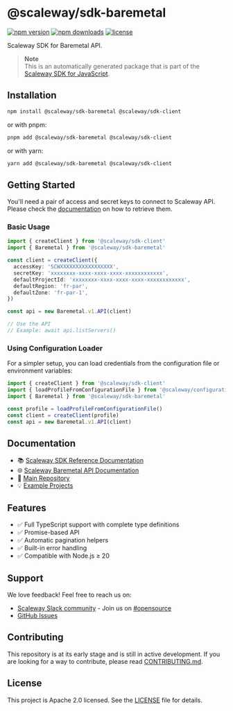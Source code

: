 # @scaleway/sdk-baremetal

[![npm version](https://img.shields.io/npm/v/@scaleway/sdk-baremetal.svg)](https://www.npmjs.com/package/@scaleway/sdk-baremetal)
[![npm downloads](https://img.shields.io/npm/dm/@scaleway/sdk-baremetal.svg)](https://www.npmjs.com/package/@scaleway/sdk-baremetal)
[![license](https://img.shields.io/npm/l/@scaleway/sdk-baremetal.svg)](https://github.com/scaleway/scaleway-sdk-js/blob/master/LICENSE)

Scaleway SDK for Baremetal API.

> **Note**  
> This is an automatically generated package that is part of the [Scaleway SDK for JavaScript](https://github.com/scaleway/scaleway-sdk-js).

## Installation

```bash
npm install @scaleway/sdk-baremetal @scaleway/sdk-client
```

or with pnpm:

```bash
pnpm add @scaleway/sdk-baremetal @scaleway/sdk-client
```

or with yarn:

```bash
yarn add @scaleway/sdk-baremetal @scaleway/sdk-client
```

## Getting Started

You'll need a pair of access and secret keys to connect to Scaleway API. Please check the [documentation](https://www.scaleway.com/en/docs/identity-and-access-management/iam/how-to/create-api-keys/) on how to retrieve them.

### Basic Usage

```typescript
import { createClient } from '@scaleway/sdk-client'
import { Baremetal } from '@scaleway/sdk-baremetal'

const client = createClient({
  accessKey: 'SCWXXXXXXXXXXXXXXXXX',
  secretKey: 'xxxxxxxx-xxxx-xxxx-xxxx-xxxxxxxxxxxx',
  defaultProjectId: 'xxxxxxxx-xxxx-xxxx-xxxx-xxxxxxxxxxxx',
  defaultRegion: 'fr-par',
  defaultZone: 'fr-par-1',
})

const api = new Baremetal.v1.API(client)

// Use the API
// Example: await api.listServers()
```

### Using Configuration Loader

For a simpler setup, you can load credentials from the configuration file or environment variables:

```typescript
import { createClient } from '@scaleway/sdk-client'
import { loadProfileFromConfigurationFile } from '@scaleway/configuration-loader'
import { Baremetal } from '@scaleway/sdk-baremetal'

const profile = loadProfileFromConfigurationFile()
const client = createClient(profile)
const api = new Baremetal.v1.API(client)
```

## Documentation

- 📚 [Scaleway SDK Reference Documentation](https://scaleway.github.io/scaleway-sdk-js)
- 🌐 [Scaleway Baremetal API Documentation](https://www.scaleway.com/en/developers/api/baremetal/)
- 📖 [Main Repository](https://github.com/scaleway/scaleway-sdk-js)
- 💡 [Example Projects](https://github.com/scaleway/scaleway-sdk-js/tree/master/examples)

## Features

- ✅ Full TypeScript support with complete type definitions
- ✅ Promise-based API
- ✅ Automatic pagination helpers
- ✅ Built-in error handling
- ✅ Compatible with Node.js ≥ 20

## Support

We love feedback! Feel free to reach us on:
- [Scaleway Slack community](https://slack.scaleway.com/) - Join us on [#opensource](https://scaleway-community.slack.com/app_redirect?channel=opensource)
- [GitHub Issues](https://github.com/scaleway/scaleway-sdk-js/issues)

## Contributing

This repository is at its early stage and is still in active development. If you are looking for a way to contribute, please read [CONTRIBUTING.md](https://github.com/scaleway/scaleway-sdk-js/blob/master/CONTRIBUTING.md).

## License

This project is Apache 2.0 licensed. See the [LICENSE](https://github.com/scaleway/scaleway-sdk-js/blob/master/LICENSE) file for details.

